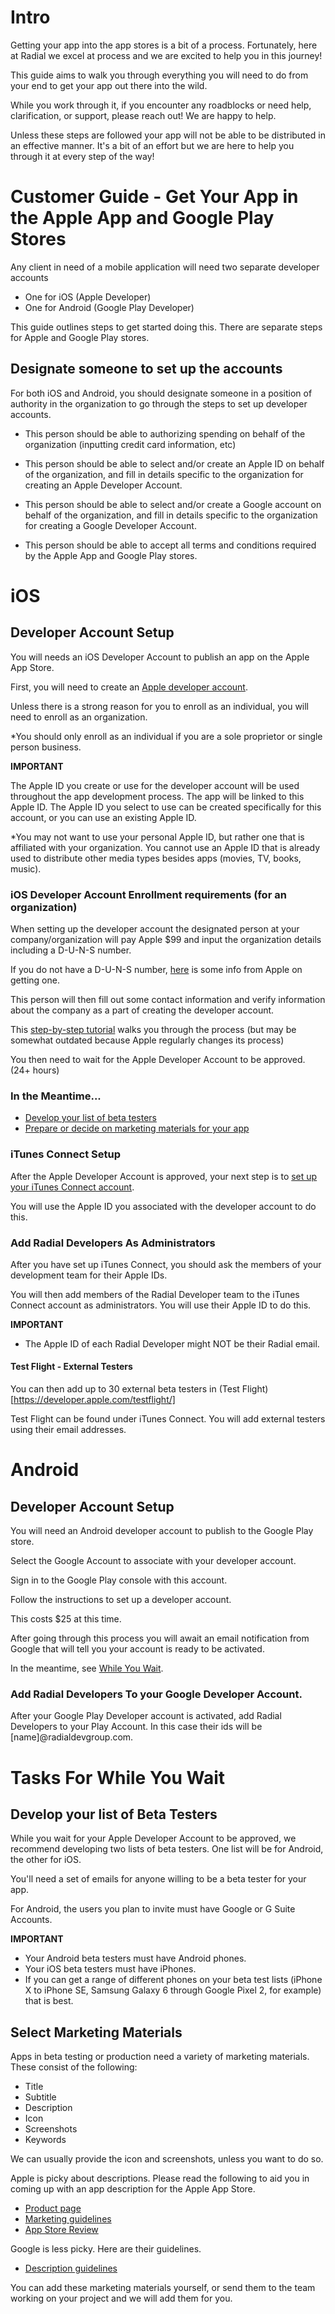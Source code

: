 
# Intro
Getting your app into the app stores is a bit of a process. Fortunately, here at Radial we excel at process and we are excited to help you in this journey!

This guide aims to walk you through everything you will need to do from your end to get your app out there into the wild.

While you work through it, if you encounter any roadblocks or need help, clarification, or support, please reach out! We are happy to help.

Unless these steps are followed your app will not be able to be distributed in an effective manner. It's a bit of an effort but we are here to help you through it at every step of the way!

# Customer Guide - Get Your App in the Apple App and Google Play Stores

Any client in need of a mobile application will need two separate developer accounts

- One for iOS (Apple Developer)
- One for Android (Google Play Developer)

This guide outlines steps to get started doing this. There are separate steps for Apple and Google Play stores.

## Designate someone to set up the accounts

For both iOS and Android, you should designate someone in a position of authority in the organization to go through the steps to set up developer accounts.

- This person should be able to authorizing spending on behalf of the organization (inputting credit card information, etc)

- This person should be able to select and/or create an Apple ID on behalf of the organization, and fill in details specific to the organization for creating an Apple Developer Account.

- This person should be able to select and/or create a Google account on behalf of the organization, and fill in details specific to the organization for creating a Google Developer Account.

- This person should be able to accept all terms and conditions required by the Apple App and Google Play stores.

# iOS

## Developer Account Setup

You will needs an iOS Developer Account to publish an app on the Apple App Store.

First, you will need to create an [Apple developer account](https://developer.apple.com/programs/enroll/).

Unless there is a strong reason for you to enroll as an individual, you will need to enroll as an organization.

*You should only enroll as an individual if you are a sole proprietor or single person business.

__IMPORTANT__

The Apple ID you create or use for the developer account will be used throughout the app development process. The app will be linked to this Apple ID. The Apple ID you select to use can be created specifically for this account, or you can use an existing Apple ID.

*You may not want to use your personal Apple ID, but rather one that is affiliated with your organization. You cannot use an Apple ID that is already used to distribute other media types besides apps (movies, TV, books, music).

### iOS Developer Account Enrollment requirements (for an organization)

When setting up the developer account the designated person at your company/organization will pay Apple $99 and input the organization details including a D-U-N-S number.

If you do not have a D-U-N-S number, [here](https://developer.apple.com/support/D-U-N-S/) is some info from Apple on getting one.

This person will then fill out some contact information and verify information about the company as a part of creating the developer account.

This [step-by-step tutorial](https://mobileroadie.zendesk.com/hc/en-us/articles/200091736-iOS-Developer-Account-Step-by-Step-Guide) walks you through the process (but may be somewhat outdated because Apple regularly changes its process)

You then need to wait for the Apple Developer Account to be approved. (24+ hours)


### In the Meantime...

- [Develop your list of beta testers](#beta_testers)
- [Prepare or decide on marketing materials for your app](#marketing)

### iTunes Connect Setup

After the Apple Developer Account is approved, your next step is to [set up your iTunes Connect account](https://developer.apple.com/support/itunes-connect/).

You will use the Apple ID you associated with the developer account to do this.

### Add Radial Developers As Administrators

After you have set up iTunes Connect, you should ask the members of your development team for their Apple IDs.

You will then add members of the Radial Developer team to the iTunes Connect account as administrators. You will use their Apple ID to do this.

__IMPORTANT__

- The Apple ID of each Radial Developer might NOT be their Radial email.

#### Test Flight - External Testers

You can then add up to 30 external beta testers in (Test Flight)[https://developer.apple.com/testflight/]

Test Flight can be found under iTunes Connect. You will add external testers using their email addresses.

# Android

## Developer Account Setup
You will need an Android developer account to publish to the Google Play store.

Select the Google Account to associate with your developer account.

Sign in to the Google Play console with this account.

Follow the instructions to set up a developer account.

This costs $25 at this time.

After going through this process you will await an email notification from Google that will tell you  your account is ready to be activated.

In the meantime, see [While You Wait](#while_you_wait).

### Add Radial Developers To your Google Developer Account.
After your Google Play Developer account is activated, add Radial Developers to your Play Account. In this case their ids will be [name]@radialdevgroup.com.

# <a name="while_you_wait"></a>Tasks For While You Wait

## <a name="beta_testers"></a>Develop your list of Beta Testers

While you wait for your Apple Developer Account to be approved, we recommend developing two lists of beta testers. One list will be for Android, the other for iOS.

You'll need a set of emails for anyone willing to be a beta tester for your app.

For Android, the users you plan to invite must have Google or G Suite Accounts.

__IMPORTANT__

- Your Android beta testers must have Android phones.
- Your iOS beta testers must have iPhones.
- If you can get a range of different phones on your beta test lists (iPhone X to iPhone SE, Samsung Galaxy 6 through Google Pixel 2, for example) that is best.

## <a name="marketing"></a>Select Marketing Materials

Apps in beta testing or production need a variety of marketing materials. These consist of the following:

- Title
- Subtitle
- Description
- Icon
- Screenshots
- Keywords

We can usually provide the icon and screenshots, unless you want to do so.

Apple is picky about descriptions. Please read the following to aid you in coming up with an app description for the Apple App Store.

- [Product page](https://developer.apple.com/app-store/product-page/)
- [Marketing guidelines](https://developer.apple.com/app-store/marketing/guidelines/#)
- [App Store Review](https://developer.apple.com/app-store/review/guidelines/#accurate-metadata)

Google is less picky. Here are their guidelines.

- [Description guidelines](https://support.google.com/googleplay/android-developer/answer/4448378?hl=en)

You can add these marketing materials yourself, or send them to the team working on your project and we will add them for you.


